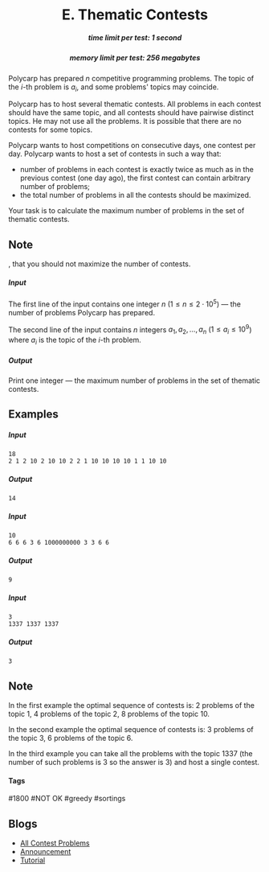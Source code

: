 <h1 style='text-align: center;'> E. Thematic Contests</h1>

<h5 style='text-align: center;'>time limit per test: 1 second</h5>
<h5 style='text-align: center;'>memory limit per test: 256 megabytes</h5>

Polycarp has prepared $n$ competitive programming problems. The topic of the $i$-th problem is $a_i$, and some problems' topics may coincide.

Polycarp has to host several thematic contests. All problems in each contest should have the same topic, and all contests should have pairwise distinct topics. He may not use all the problems. It is possible that there are no contests for some topics.

Polycarp wants to host competitions on consecutive days, one contest per day. Polycarp wants to host a set of contests in such a way that:

* number of problems in each contest is exactly twice as much as in the previous contest (one day ago), the first contest can contain arbitrary number of problems;
* the total number of problems in all the contests should be maximized.

Your task is to calculate the maximum number of problems in the set of thematic contests. 
## Note

, that you should not maximize the number of contests.

##### Input

The first line of the input contains one integer $n$ ($1 \le n \le 2 \cdot 10^5$) — the number of problems Polycarp has prepared.

The second line of the input contains $n$ integers $a_1, a_2, \dots, a_n$ ($1 \le a_i \le 10^9$) where $a_i$ is the topic of the $i$-th problem.

##### Output

Print one integer — the maximum number of problems in the set of thematic contests.

## Examples

##### Input


```text
18
2 1 2 10 2 10 10 2 2 1 10 10 10 10 1 1 10 10
```
##### Output


```text
14
```
##### Input


```text
10
6 6 6 3 6 1000000000 3 3 6 6
```
##### Output


```text
9
```
##### Input


```text
3
1337 1337 1337
```
##### Output


```text
3
```
## Note

In the first example the optimal sequence of contests is: $2$ problems of the topic $1$, $4$ problems of the topic $2$, $8$ problems of the topic $10$.

In the second example the optimal sequence of contests is: $3$ problems of the topic $3$, $6$ problems of the topic $6$.

In the third example you can take all the problems with the topic $1337$ (the number of such problems is $3$ so the answer is $3$) and host a single contest.



#### Tags 

#1800 #NOT OK #greedy #sortings 

## Blogs
- [All Contest Problems](../Codeforces_Round_521_(Div._3).md)
- [Announcement](../blogs/Announcement.md)
- [Tutorial](../blogs/Tutorial.md)
